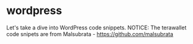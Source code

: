 # wordpress
Let's take a dive into WordPress code snippets.
NOTICE: The terawallet code snipets are from Malsubrata - https://github.com/malsubrata
